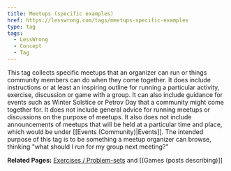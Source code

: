 ```yaml
---
title: Meetups (specific examples)
href: https://lesswrong.com/tags/meetups-specific-examples
type: tag
tags:
  - LessWrong
  - Concept
  - Tag
---
```


This tag collects specific meetups that an organizer can run or things community members can do when they come together. It does include instructions or at least an inspiring outline for running a particular activity, exercise, discussion or game with a group. It can also include guidance for events such as Winter Solstice or Petrov Day that a community might come together for. It does not include general advice for running meetups or discussions on the purpose of meetups. It also does not include announcements of meetups that will be held at a particular time and place, which would be under [[Events (Community)|Events]]. The intended purpose of this tag is to be something a meetup organizer can browse, thinking "what should I run for my group next meeting?"

**Related Pages:** [Exercises / Problem-sets](https://www.lesswrong.com/tag/exercises-problem-sets) and [[Games (posts describing)]]